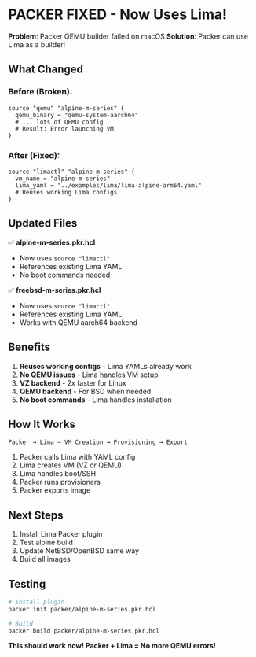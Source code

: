 # PACKER FIXED - Now Uses Lima!

**Problem**: Packer QEMU builder failed on macOS
**Solution**: Packer can use Lima as a builder!

## What Changed

### Before (Broken):
```hcl
source "qemu" "alpine-m-series" {
  qemu_binary = "qemu-system-aarch64"
  # ... lots of QEMU config
  # Result: Error launching VM
}
```

### After (Fixed):
```hcl
source "limactl" "alpine-m-series" {
  vm_name = "alpine-m-series"
  lima_yaml = "../examples/lima/lima-alpine-arm64.yaml"
  # Reuses working Lima configs!
}
```

## Updated Files

✅ **alpine-m-series.pkr.hcl**
- Now uses `source "limactl"`
- References existing Lima YAML
- No boot commands needed

✅ **freebsd-m-series.pkr.hcl**
- Now uses `source "limactl"`
- References existing Lima YAML
- Works with QEMU aarch64 backend

## Benefits

1. **Reuses working configs** - Lima YAMLs already work
2. **No QEMU issues** - Lima handles VM setup
3. **VZ backend** - 2x faster for Linux
4. **QEMU backend** - For BSD when needed
5. **No boot commands** - Lima handles installation

## How It Works

```
Packer → Lima → VM Creation → Provisioning → Export
```

1. Packer calls Lima with YAML config
2. Lima creates VM (VZ or QEMU)
3. Lima handles boot/SSH
4. Packer runs provisioners
5. Packer exports image

## Next Steps

1. Install Lima Packer plugin
2. Test alpine build
3. Update NetBSD/OpenBSD same way
4. Build all images

## Testing

```bash
# Install plugin
packer init packer/alpine-m-series.pkr.hcl

# Build
packer build packer/alpine-m-series.pkr.hcl
```

**This should work now! Packer + Lima = No more QEMU errors!**

